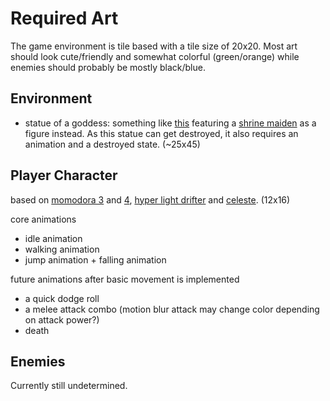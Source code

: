 # Required Art

The game environment is tile based with a tile size of 20x20.
Most art should look cute/friendly and somewhat colorful (green/orange) while enemies should probably be mostly black/blue.

## Environment

- statue of a goddess: something like [this] featuring a [shrine maiden] as a figure instead. As this statue can get destroyed, it also requires an animation and a destroyed state. (~25x45)

[shrine maiden]:https://i.pinimg.com/474x/88/69/84/886984281b8b8552694c93c28acc394b--maiden-anime-art.jpg
[this]:https://i.pinimg.com/474x/b3/bf/c7/b3bfc7842b5b386dae03ec9a7da0c68a.jpg

## Player Character

based on [momodora 3] and [4], [hyper light drifter] and [celeste]. (12x16)

core animations

- idle animation
- walking animation
- jump animation + falling animation

future animations after basic movement is implemented

- a quick dodge roll
- a melee attack combo (motion blur attack may change color depending on attack power?)
- death

[momodora 3]:https://www.youtube.com/watch?v=pUbnXidUhY4
[4]:https://www.youtube.com/watch?v=9wJI_VjFqlg
[hyper light drifter]:https://www.youtube.com/watch?v=nWufEJ1Ava0
[celeste]:https://www.youtube.com/watch?v=70d9irlxiB4

## Enemies

Currently still undetermined.